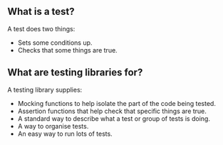 ## What is a test?
A test does two things:

- Sets some conditions up.
- Checks that some things are true.

## What are testing libraries for?
A testing library supplies:

- Mocking functions to help isolate the part of the code being tested.
- Assertion functions that help check that specific things are true.
- A standard way to describe what a test or group of tests is doing.
- A way to organise tests.
- An easy way to run lots of tests.